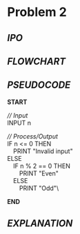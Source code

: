 # Problem 2

## *IPO*

## *FLOWCHART*

## *PSEUDOCODE*

**START**
  
*// Input*\
INPUT n
  
*// Process/Output*\
IF n <= 0 THEN\
&emsp;PRINT "Invalid input"\
ELSE\
&emsp;IF n % 2 == 0 THEN\
&emsp;&emsp;PRINT "Even"\
&emsp;ELSE\
&emsp;&emsp;PRINT "Odd"\

**END**

## *EXPLANATION*

